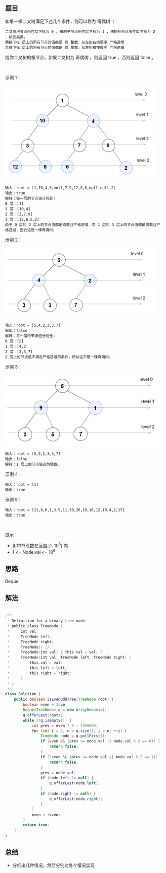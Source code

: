 
## 题目

如果一棵二叉树满足下述几个条件，则可以称为 奇偶树 ：

    二叉树根节点所在层下标为 0 ，根的子节点所在层下标为 1 ，根的孙节点所在层下标为 2 ，依此类推。
    偶数下标 层上的所有节点的值都是 奇 整数，从左到右按顺序 严格递增
    奇数下标 层上的所有节点的值都是 偶 整数，从左到右按顺序 严格递减

给你二叉树的根节点，如果二叉树为 奇偶树 ，则返回 true ，否则返回 false 。

 

示例 1：

![](../../../media/pictures/leetcode/sample_1_1966.png)

    输入：root = [1,10,4,3,null,7,9,12,8,6,null,null,2]
    输出：true
    解释：每一层的节点值分别是：
    0 层：[1]
    1 层：[10,4]
    2 层：[3,7,9]
    3 层：[12,8,6,2]
    由于 0 层和 2 层上的节点值都是奇数且严格递增，而 1 层和 3 层上的节点值都是偶数且严格递减，因此这是一棵奇偶树。
示例 2：

![](../../../media/pictures/leetcode/sample_2_1966.png)

    输入：root = [5,4,2,3,3,7]
    输出：false
    解释：每一层的节点值分别是：
    0 层：[5]
    1 层：[4,2]
    2 层：[3,3,7]
    2 层上的节点值不满足严格递增的条件，所以这不是一棵奇偶树。
示例 3：

![](../../../media/pictures/leetcode/sample_1_333_1966.png)


    输入：root = [5,9,1,3,5,7]
    输出：false
    解释：1 层上的节点值应为偶数。
示例 4：

    输入：root = [1]
    输出：true
示例 5：

    输入：root = [11,8,6,1,3,9,11,30,20,18,16,12,10,4,2,17]
    输出：true
 

提示：

- 树中节点数在范围 [1, 10<sup>5</sup>] 内
- 1 <= Node.val <= 10<sup>6</sup>



## 思路

Deque

## 解法
```java

/**
 * Definition for a binary tree node.
 * public class TreeNode {
 *     int val;
 *     TreeNode left;
 *     TreeNode right;
 *     TreeNode() {}
 *     TreeNode(int val) { this.val = val; }
 *     TreeNode(int val, TreeNode left, TreeNode right) {
 *         this.val = val;
 *         this.left = left;
 *         this.right = right;
 *     }
 * }
 */
class Solution {
    public boolean isEvenOddTree(TreeNode root) {
        boolean even = true;
        Deque<TreeNode> q = new ArrayDeque<>();
        q.offerLast(root);
        while (!q.isEmpty()) {
            int prev = even ? 0 : 1000000;
            for (int i = 0, n = q.size(); i < n; ++i) {
                TreeNode node = q.pollFirst();
                if (even && (prev >= node.val || node.val % 2 == 0)) {
                    return false;
                }
                if (!even && (prev <= node.val || node.val % 2 == 1)) {
                    return false;
                }
                prev = node.val;
                if (node.left != null) {
                    q.offerLast(node.left);
                }
                if (node.right != null) {
                    q.offerLast(node.right);
                }
            }
            even = !even;
        }
        return true;
    }
}
```

## 总结

- 分析出几种情况，然后分别对各个情况实现 
